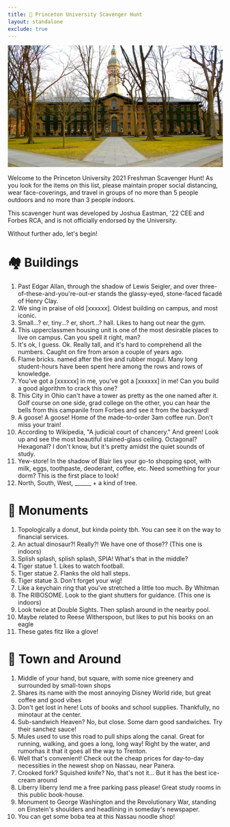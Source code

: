 ```yaml
---
title: 🐅 Princeton University Scavenger Hunt
layout: standalone
exclude: true
---
```


<img class="header-img"
     src="/assets/princeton-banner.png">

Welcome to the Princeton University 2021 Freshman Scavenger Hunt! As you look for the items on this list, please maintain proper social distancing, wear face-coverings, and travel in groups of no more than 5 people outdoors and no more than 3 people indoors.

This scavenger hunt was developed by Joshua Eastman, '22 CEE and Forbes RCA, and is not officially endorsed by the University.

Without further ado, let's begin!

# 🏘 Buildings

1. Past Edgar Allan, through the shadow of Lewis Seigler, and over three-of-these-and-you're-out-er stands the glassy-eyed, stone-faced facadé of Henry Clay.
2. We sing in praise of old [xxxxxx]. Oldest building on campus, and most iconic.
3. Small...? er, tiny...? er, short...? hall. Likes to hang out near the gym.
4. This upperclassmen housing unit is one of the most desirable places to live on campus. Can you spell it right, man?
5. It's ok, I guess. Ok. Really tall, and it's hard to comprehend all the numbers. Caught on fire from arson a couple of years ago.
6. Flame bricks. named after the tire and rubber mogul. Many long student-hours have been spent here among the rows and rows of knowledge.
7. You've got a [xxxxxx] in me, you've got a [xxxxxx] in me! Can you build a good algorithm to crack this one?
8. This City in Ohio can't have a tower as pretty as the one named after it. Golf course on one side, grad college on the other, you can hear the bells from this campanile from Forbes and see it from the backyard!
9. A goose! A goose! Home of the made-to-order 3am coffee run. Don't miss your train!
10. According to Wikipedia, "A judicial court of chancery." And green! Look up and see the most beautiful stained-glass ceiling. Octagonal? Hexagonal? I don't know, but it's pretty amidst the quiet sounds of study. 
11. Yew-store! In the shadow of Blair lies your go-to shopping spot, with milk, eggs, toothpaste, deoderant, coffee, etc. Need something for your dorm? This is the first place to look!
12. North, South, West, ______ + a kind of tree.


# 🗿 Monuments

1. Topologically a donut, but kinda pointy tbh. You can see it on the way to financial services.
2. An actual dinosaur?! Really?! We have one of those?? (This one is indoors)
3. Splish splash, splish splash, SPIA! What's that in the middle?
3. Tiger statue 1. Likes to watch football.
4. Tiger statue 2. Flanks the old hall steps.
5. Tiger statue 3. Don't forget your wig!
6. Like a keychain ring that you've stretched a little too much. By Whitman
7. The RIBOSOME. Look to the giant shutters for guidance. (This one is indoors)
8. Look twice at Double Sights. Then splash around in the nearby pool.
9. Maybe related to Reese Witherspoon, but likes to put his books on an eagle
10. These gates fitz like a glove!

# 🏢 Town and Around

1. Middle of your hand, but square, with some nice greenery and surrounded by small-town shops
2. Shares its name with the most annoying Disney World ride, but great coffee and good vibes
3. Don't get lost in here! Lots of books and school supplies. Thankfully, no minotaur at the center.
4. Sub-sandwich Heaven? No, but close. Some darn good sandwiches. Try their sanchez sauce!
5. Mules used to use this road to pull ships along the canal. Great for running, walking, and goes a long, long way! Right by the water, and rumorhas it that it goes all the way to Trenton.
6. Well that's convenient! Check out the cheap prices for day-to-day necessities in the newest shop on Nassau, near Panera.
7. Crooked fork? Squished knife? No, that's not it... But it has the best ice-cream around
8. Liberry liberry lend me a free parking pass please! Great study rooms in this public book-house.
9. Monument to George Washington and the Revolutionary War, standing on Einstein's shoulders and headlining in someday's newspaper.
10. You can get some boba tea at this Nassau noodle shop!